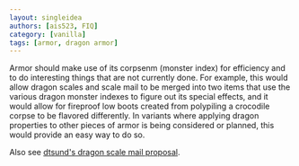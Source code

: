 ```yaml
---
layout: singleidea
authors: [ais523, FIQ]
category: [vanilla]
tags: [armor, dragon armor]
---
```

Armor should make use of its corpsenm (monster index) for efficiency and to do interesting things that are not currently done. For example, this would allow dragon scales and scale mail to be merged into two items that use the various dragon monster indexes to figure out its special effects, and it would allow for fireproof low boots created from polypiling a crocodile corpse to be flavored differently. In variants where applying dragon properties to other pieces of armor is being considered or planned, this would provide an easy way to do so.

Also see [dtsund's dragon scale mail proposal](https://dead.link).
